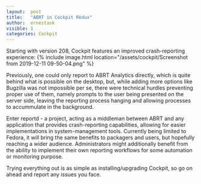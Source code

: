 ```yaml
---
layout:  post
title:   "ABRT in Cockpit Redux"
author:  ernestask
visible: 1
categories: Cockpit
---
```

Starting with version 208, Cockpit features an improved crash-reporting experience:
{% include image.html location="/assets/cockpit/Screenshot from 2019-12-11 09-50-04.png" %}

Previously, one could only report to ABRT Analytics directly, which is quite behind what is possible on the desktop, but, while adding more options like Bugzilla was not impossible per se, there were technical hurdles preventing proper use of them, namely prompts to the user being presented on the server side, leaving the reporting process hanging and allowing processes to accummulate in the background.

Enter reportd - a project, acting as a middleman between ABRT and any application that provides crash-reporting capabilities, allowing for easier implementations in system-management tools.
Currently being limited to Fedora, it will bring the same benefits to packagers and users, but hopefully reaching a wider audience.
Administrators might additionally benefit from the ability to implement their own reporting workflows for some automation or monitoring purpose.

Trying everything out is as simple as installing/upgrading Cockpit, so go on ahead and report any issues you face.
